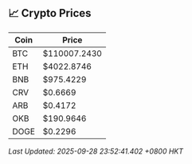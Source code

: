 ## 📈 Crypto Prices

| Coin | Price |
| ---- | ----- |
| BTC | $110007.2430 |
| ETH | $4022.8746 |
| BNB | $975.4229 |
| CRV | $0.6669 |
| ARB | $0.4172 |
| OKB | $190.9646 |
| DOGE | $0.2296 |

_Last Updated: 2025-09-28 23:52:41.402 +0800 HKT_